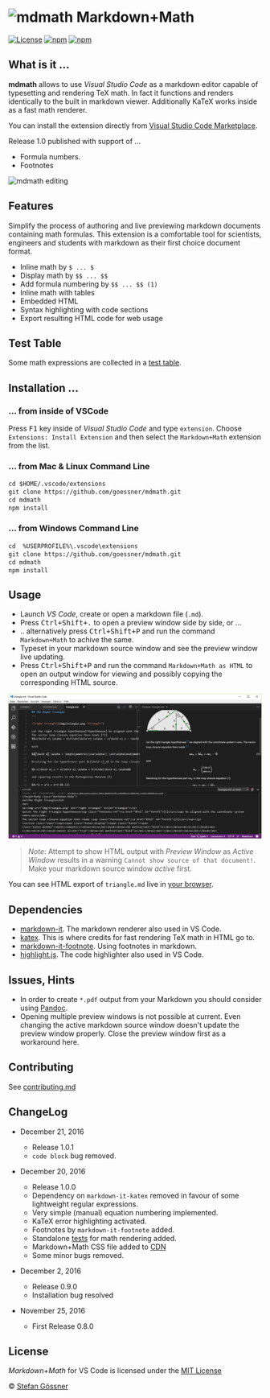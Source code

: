 # ![mdmath](img/icon.png) Markdown+Math

[![License](http://img.shields.io/:license-mit-blue.svg)](https://github.com/goessner/mdmath/license.txt)
[![npm](https://img.shields.io/npm/v/mdmath.svg)](https://www.npmjs.com/package/mdmath)
[![npm](https://img.shields.io/npm/dt/mdmath.svg)](https://www.npmjs.com/package/mdmath)

## What is it ...

**mdmath** allows to use *Visual Studio Code* as a markdown editor capable of typesetting and rendering TeX math.
In fact it functions and renders identically to the built in markdown viewer. Additionally KaTeX works inside as a fast math renderer.

You can install the extension directly from [Visual Studio Code Marketplace](https://marketplace.visualstudio.com/items?itemName=goessner.mdmath).

Release 1.0 published with support of ...

* Formula numbers.
* Footnotes

![mdmath editing](img/edit.gif)

## Features
Simplify the process of authoring and live previewing markdown documents containing math formulas.
This extension is a comfortable tool for scientists, engineers and students with markdown as their first choice 
document format.

* Inline math by `$ ... $`
* Display math by `$$ ... $$`
* Add formula numbering by `$$ ... $$ (1)`
* Inline math with tables
* Embedded HTML
* Syntax highlighting with code sections
* Export resulting HTML code for web usage

## Test Table

Some math expressions are collected in a [test table](http://goessner.github.io/mdmath/test/).

## Installation ...

### ... from inside of VSCode

Press <kbd>F1</kbd> key inside of *Visual Studio Code* and type `extension`. Choose `Extensions: Install Extension` 
and then select the `Markdown+Math` extension from the list.

### ... from Mac & Linux Command Line
```
cd $HOME/.vscode/extensions
git clone https://github.com/goessner/mdmath.git
cd mdmath
npm install
```

### ... from Windows Command Line
```
cd  %USERPROFILE%\.vscode\extensions
git clone https://github.com/goessner/mdmath.git
cd mdmath
npm install
```

## Usage

* Launch *VS Code*, create or open a markdown file (`.md`).
* Press <kbd>Ctrl+Shift+.</kbd> to open a preview window side by side, or ...
* .. alternatively press <kbd>Ctrl+Shift+P</kbd> and run the command `Markdown+Math` to achive the same.
* Typeset in your markdown source window and see the preview window live updating.
* Press <kbd>Ctrl+Shift+P</kbd> and run the command `Markdown+Math as HTML` to open an output window for 
  viewing and possibly copying the corresponding HTML source.

![mdmath html export](img/htmlExport.png)

>*Note*: Attempt to show HTML output with *Preview Window* as *Active Window* results in a warning `Cannot show source of that document!`. Make your markdown source window *active* first.

You can see HTML export of `triangle.md` live in [your browser](http://goessner.github.io/mdmath/triangle.html).


## Dependencies

* [markdown-it](https://github.com/markdown-it/markdown-it). The markdown renderer also used in VS Code.
* [katex](https://github.com/Khan/KaTeX). This is where credits for fast rendering TeX math in HTML go to.
* [markdown-it-footnote](https://github.com/markdown-it/markdown-it-footnote). Using footnotes in markdown.
* [highlight.js](https://github.com/isagalaev/highlight.js). The code highlighter also used in VS Code.

## Issues, Hints

* In order to create `*.pdf` output from your Markdown you should consider using [Pandoc](http://pandoc.org/).
* Opening multiple preview windows is not possible at current. Even changing the active markdown source window 
  doesn't update the preview window properly. Close the preview window first as a workaround here.

## Contributing

See [contributing.md](contributing.md)

## ChangeLog

* December 21, 2016
  * Release 1.0.1
  * `code block` bug removed.

* December 20, 2016
  * Release 1.0.0
  * Dependency on `markdown-it-katex` removed in favour of some lightweight regular expressions.
  * Very simple (manual) equation numbering implemented.
  * KaTeX error highlighting activated.
  * Footnotes by `markdown-it-footnote` added.
  * Standalone [tests](http://goessner.github.io/mdmath/test/) for math rendering added.
  * Markdown+Math CSS file added to [CDN](https://gitcdn.xyz/repo/goessner/mdmath/master/css/mdmath.css)
  * Some minor bugs removed.

* December 2, 2016
  * Release 0.9.0
  * Installation bug resolved

* November 25, 2016
  * First Release 0.8.0


## License

*Markdown+Math* for VS Code is licensed under the [MIT License](http://opensource.org/licenses/MIT)

 © [Stefan Gössner](https://github.com/goessner)
